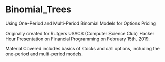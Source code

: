# Binomial_Trees
Using One-Period and Multi-Period Binomial Models for Options Pricing

Originally created for Rutgers USACS (Computer Science Club) Hacker Hour Presentation on Financial Programming on February 15th, 2019. 

Material Covered includes basics of stocks and call options, including the one-period and multi-period models. 
